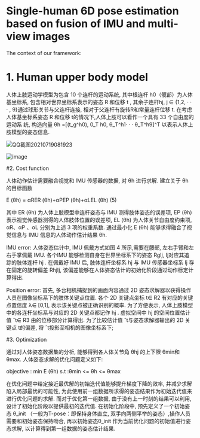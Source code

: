 # Single-human 6D pose estimation based on fusion of IMU and multi-view images

The context of our framework:
 # 1. Human upper body model
 
 人体上肢运动学模型为包含 10 个连杆的运动系统, 其中根连杆 h0（髋部）为人体基坐标系, 包含相对世界坐标系表示的姿态 R 和位移 t , 其余子连杆hj, j ∈ {1,2, · · · , 9}通过球形关节与父连杆连接, 相对于父连杆有旋转R和常量连杆位移 t. 在考虑人体基坐标系姿态 R 和位移 t的情况下,人体上肢可以看作一个具有 33 个自由度的运动系
统, 构造向量 θh =[(t_g^h0), 0_T h0, θ_T^h1· · · θ_T^h9]^T 以表示人体上肢模型的姿态信息.
  
 ![QQ截图20210719081923](https://user-images.githubusercontent.com/52600391/126127071-12ac66d1-6809-457d-8863-1a365f19c269.png)

![image](https://user-images.githubusercontent.com/52600391/126116124-7167d3e3-5b78-4a1c-9c63-8892489ee3cb.png)


  #2. Cost function

人体动作估计需要融合视觉和 IMU 传感器的数据, 对 θh 进行求解. 建立关于 θh 的目标函数

E (θh) = αRER (θh)+αPEP (θh)+αLEL (θh) (5)

其中 ER (θh) 为人体上肢模型中连杆姿态与 IMU 测得肢体姿态的误差项, EP (θh) 表示视觉传感器测得的人体肢体位置的误差项, EL (θh) 为人体关节自由度约束项, αR、αP 、αL 分别为上述 3 项的权重系数. 通过最小化 E (θh) 能够求得融合了视觉信息与 IMU 信息的人体动作估计结果 θh.

   IMU error:
    人体姿态估计中, IMU 佩戴方式如图 4 所示,需要在腰部, 左右手臂和左右手掌佩戴 IMU. 各个IMU 能够检测自身在世界坐标系下的姿态 RgIj, Ij对应其追踪的肢体连杆 hj . 在佩戴好 IMU 后, 肢体连杆坐标系 hj 与 IMU 传感器坐标系 Ij 存在固定的旋转偏差 RhjIj, 该偏差能够在人体姿态估计的初始化阶段通过动作标定计算得出.
    
   Position error:
    首先, 多台相机捕捉到的画面内容通过 2D 姿态求解器以获得操作人员在图像坐标系下的肢体关键点位置. 各个 2D 关键点坐标 t∈ R2 有对应的关键点置信度 λ∈ [0,1], 表示该关键点被正确识别的概率. 为了方便表示, 人体上肢模型中的各连杆坐标系与对应的 2D 关键点都记作 hj . 虚拟空间中 hj 的空间位置估计值 ˆt∈ R3 由的位移部分计算得出. 为了比较估计值 ˆt与姿态求解器输出的 2D 关键点 t的偏差, 将 ˆt投影至相机的图像坐标系下;

  #3. Optimization
  
  通过对人体姿态数据集的分析, 能够得到各人体关节角 θhj 的上下限 θmin和 θmax. 人体姿态求解的优化问题定义如下:
  
objective : min E (θh) s.t :θmin <= θh <= θmax

  在优化问题中给定接近最优解的初始迭代值能够提升梯度下降的效率, 并减少求解陷入局部最优的可能性, 为此使用前一组数据所求得的姿态结果作为初始迭代值来进行优化问题的求解. 而对于优化第一组数据, 由于没有上一时刻的结果可以利用, 设计了初始化阶段以提供最初的迭代值. 在初始化阶段中, 预先定义了一个初始姿态 θ_init （一般为T-pose：即保持身体直立, 双手向两侧平举的姿态）,操作人员需要和初始姿态保持吻合, 再以初始姿态θ_init 作为当前优化问题的初始值进行姿态求解, 以计算得到第一组数据的姿态估计结果. 
